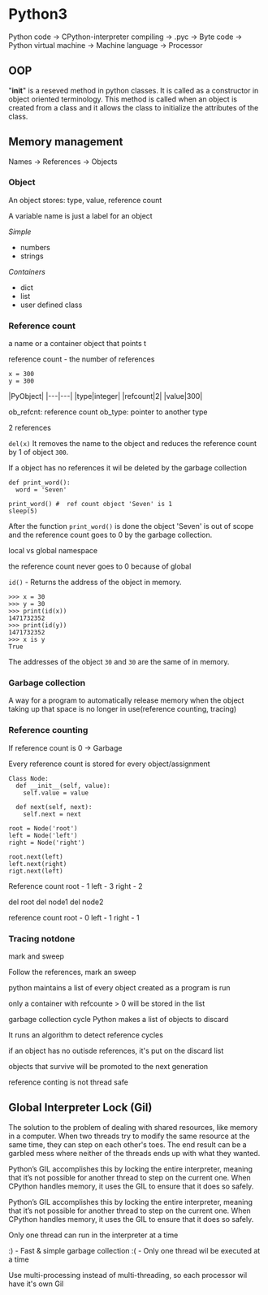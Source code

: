 # Python3
Python code -> CPython-interpreter compiling -> .pyc -> Byte code -> Python virtual machine -> Machine language -> Processor


## OOP
"__init__" is a reseved method in python classes. It is called as a constructor in object oriented terminology. This method is called when an object is created from a class and it allows the class to initialize the attributes of the class.

## Memory management
Names -> References -> Objects

### Object
An object stores: type, value, reference count

A variable name is just a label for an object

*Simple*
* numbers
* strings

*Containers*
* dict
* list
* user defined class

### Reference count
a name or a container object that points t

reference count - the number of references

```
x = 300
y = 300
```

|PyObject|
|---|---|
|type|integer|
|refcount|2|
|value|300|

ob_refcnt: reference count
ob_type: pointer to another type


2 references

`del(x)`
It removes the name to the object and reduces the reference count by 1 of object `300`.

If a object has no references it wil be deleted by the garbage collection

```
def print_word():
  word = 'Seven'
  
print_word() #  ref count object 'Seven' is 1 
sleep(5)
```
After the function `print_word()` is done the object 'Seven' is out of scope and the reference count goes to 0 by the garbage collection.

local vs global namespace

the reference count never goes to 0 because of global

`id()` - Returns the address of the object in memory.
```
>>> x = 30
>>> y = 30
>>> print(id(x))
1471732352
>>> print(id(y))
1471732352
>>> x is y
True
```
The addresses of the object `30` and `30` are the same of in memory.

### Garbage collection
A way for a program to automatically release memory when the object taking up that space is no longer in use(reference counting, tracing)

### Reference counting
If reference count is 0 -> Garbage

Every reference count is stored for every object/assignment

```
Class Node:
  def __init__(self, value):
    self.value = value
  
  def next(self, next):
    self.next = next
    
root = Node('root')
left = Node('left')
right = Node('right')

root.next(left)
left.next(right)
rigt.next(left)
```
Reference count
root - 1
left - 3
right - 2

del root
del node1
del node2

reference count
root - 0
left - 1
right - 1 

### Tracing notdone
mark and sweep

Follow the references, mark an sweep

python maintains a list of every object created as a program is run

only a container with refcounte > 0 will be stored in the list

garbage collection cycle
Python makes a list of objects to discard

It runs an algorithm to detect reference cycles

if an object has no outisde references, it's put on the discard list

objects that survive will be promoted to the next generation

reference conting is not thread safe

## Global Interpreter Lock (Gil)
The solution to the problem of dealing with shared resources, like memory in a computer. When two threads try to modify the same resource at the same time, they can step on each other's toes. The end result can be a garbled mess where neither of the threads ends up with what they wanted.

Python’s GIL accomplishes this by locking the entire interpreter, meaning that it’s not possible for another thread to step on the current one. When CPython handles memory, it uses the GIL to ensure that it does so safely.

Python’s GIL accomplishes this by locking the entire interpreter, meaning that it’s not possible for another thread to step on the current one. When CPython handles memory, it uses the GIL to ensure that it does so safely.

Only one thread can run in the interpreter at a time

:) - Fast & simple garbage collection
:( - Only one thread wil be executed at a time

Use multi-processing instead of multi-threading, so each processor wil have it's own Gil
